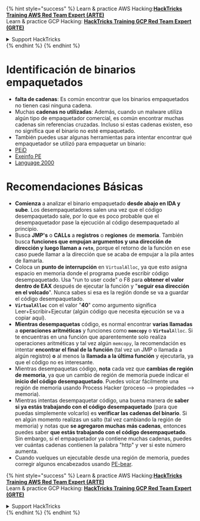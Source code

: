 {% hint style="success" %}
Learn & practice AWS Hacking:<img src="/.gitbook/assets/arte.png" alt="" data-size="line">[**HackTricks Training AWS Red Team Expert (ARTE)**](https://training.hacktricks.xyz/courses/arte)<img src="/.gitbook/assets/arte.png" alt="" data-size="line">\
Learn & practice GCP Hacking: <img src="/.gitbook/assets/grte.png" alt="" data-size="line">[**HackTricks Training GCP Red Team Expert (GRTE)**<img src="/.gitbook/assets/grte.png" alt="" data-size="line">](https://training.hacktricks.xyz/courses/grte)

<details>

<summary>Support HackTricks</summary>

* Check the [**subscription plans**](https://github.com/sponsors/carlospolop)!
* **Join the** 💬 [**Discord group**](https://discord.gg/hRep4RUj7f) or the [**telegram group**](https://t.me/peass) or **follow** us on **Twitter** 🐦 [**@hacktricks\_live**](https://twitter.com/hacktricks\_live)**.**
* **Share hacking tricks by submitting PRs to the** [**HackTricks**](https://github.com/carlospolop/hacktricks) and [**HackTricks Cloud**](https://github.com/carlospolop/hacktricks-cloud) github repos.

</details>
{% endhint %}
{% endhint %}


# Identificación de binarios empaquetados

* **falta de cadenas**: Es común encontrar que los binarios empaquetados no tienen casi ninguna cadena.
* Muchas **cadenas no utilizadas**: Además, cuando un malware utiliza algún tipo de empaquetador comercial, es común encontrar muchas cadenas sin referencias cruzadas. Incluso si estas cadenas existen, eso no significa que el binario no esté empaquetado.
* También puedes usar algunas herramientas para intentar encontrar qué empaquetador se utilizó para empaquetar un binario:
* [PEiD](http://www.softpedia.com/get/Programming/Packers-Crypters-Protectors/PEiD-updated.shtml)
* [Exeinfo PE](http://www.softpedia.com/get/Programming/Packers-Crypters-Protectors/ExEinfo-PE.shtml)
* [Language 2000](http://farrokhi.net/language/)

# Recomendaciones Básicas

* **Comienza** a analizar el binario empaquetado **desde abajo en IDA y sube**. Los desempaquetadores salen una vez que el código desempaquetado sale, por lo que es poco probable que el desempaquetador pase la ejecución al código desempaquetado al principio.
* Busca **JMP's** o **CALLs** a **registros** o **regiones** de **memoria**. También busca **funciones que empujan argumentos y una dirección de dirección y luego llaman a `retn`**, porque el retorno de la función en ese caso puede llamar a la dirección que se acaba de empujar a la pila antes de llamarla.
* Coloca un **punto de interrupción** en `VirtualAlloc`, ya que esto asigna espacio en memoria donde el programa puede escribir código desempaquetado. Usa "run to user code" o F8 para **obtener el valor dentro de EAX** después de ejecutar la función y "**seguir esa dirección en el volcado**". Nunca sabes si esa es la región donde se va a guardar el código desempaquetado.
* **`VirtualAlloc`** con el valor "**40**" como argumento significa Leer+Escribir+Ejecutar (algún código que necesita ejecución se va a copiar aquí).
* **Mientras desempaquetas** código, es normal encontrar **varias llamadas** a **operaciones aritméticas** y funciones como **`memcopy`** o **`Virtual`**`Alloc`. Si te encuentras en una función que aparentemente solo realiza operaciones aritméticas y tal vez algún `memcopy`, la recomendación es intentar **encontrar el final de la función** (tal vez un JMP o llamada a algún registro) **o** al menos la **llamada a la última función** y ejecutarla, ya que el código no es interesante.
* Mientras desempaquetas código, **nota** cada vez que **cambias de región de memoria**, ya que un cambio de región de memoria puede indicar el **inicio del código desempaquetado**. Puedes volcar fácilmente una región de memoria usando Process Hacker (proceso --> propiedades --> memoria).
* Mientras intentas desempaquetar código, una buena manera de **saber si ya estás trabajando con el código desempaquetado** (para que puedas simplemente volcarlo) es **verificar las cadenas del binario**. Si en algún momento realizas un salto (tal vez cambiando la región de memoria) y notas que **se agregaron muchas más cadenas**, entonces puedes saber **que estás trabajando con el código desempaquetado**.\
Sin embargo, si el empaquetador ya contiene muchas cadenas, puedes ver cuántas cadenas contienen la palabra "http" y ver si este número aumenta.
* Cuando vuelques un ejecutable desde una región de memoria, puedes corregir algunos encabezados usando [PE-bear](https://github.com/hasherezade/pe-bear-releases/releases).

{% hint style="success" %}
Learn & practice AWS Hacking:<img src="/.gitbook/assets/arte.png" alt="" data-size="line">[**HackTricks Training AWS Red Team Expert (ARTE)**](https://training.hacktricks.xyz/courses/arte)<img src="/.gitbook/assets/arte.png" alt="" data-size="line">\
Learn & practice GCP Hacking: <img src="/.gitbook/assets/grte.png" alt="" data-size="line">[**HackTricks Training GCP Red Team Expert (GRTE)**<img src="/.gitbook/assets/grte.png" alt="" data-size="line">](https://training.hacktricks.xyz/courses/grte)

<details>

<summary>Support HackTricks</summary>

* Check the [**subscription plans**](https://github.com/sponsors/carlospolop)!
* **Join the** 💬 [**Discord group**](https://discord.gg/hRep4RUj7f) or the [**telegram group**](https://t.me/peass) or **follow** us on **Twitter** 🐦 [**@hacktricks\_live**](https://twitter.com/hacktricks\_live)**.**
* **Share hacking tricks by submitting PRs to the** [**HackTricks**](https://github.com/carlospolop/hacktricks) and [**HackTricks Cloud**](https://github.com/carlospolop/hacktricks-cloud) github repos.

</details>
{% endhint %}
</details>
{% endhint %}

